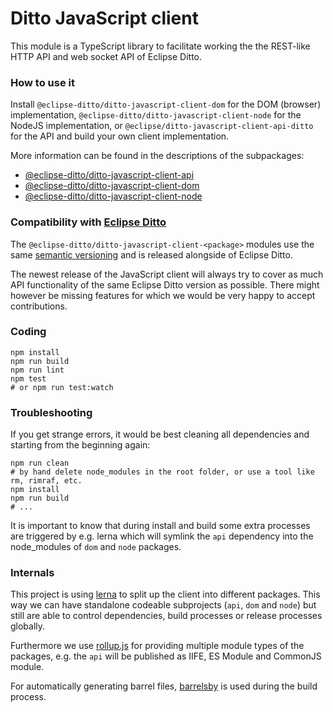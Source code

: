 # Ditto JavaScript client
This module is a TypeScript library to facilitate working the the REST-like HTTP API and web socket API of Eclipse Ditto.

### How to use it
Install `@eclipse-ditto/ditto-javascript-client-dom` for the DOM (browser) implementation, 
`@eclipse-ditto/ditto-javascript-client-node` for the NodeJS implementation, or `@eclipse/ditto-javascript-client-api-ditto` for
the API and build your own client implementation.

More information can be found in the descriptions of the subpackages:
* [@eclipse-ditto/ditto-javascript-client-api](./lib/api/README.md)
* [@eclipse-ditto/ditto-javascript-client-dom](./lib/dom/README.md) 
* [@eclipse-ditto/ditto-javascript-client-node](./lib/node/README.md)

### Compatibility with [Eclipse Ditto](https://github.com/eclipse/ditto)

The `@eclipse-ditto/ditto-javascript-client-<package>` modules use the same
[semantic versioning](https://docs.npmjs.com/about-semantic-versioning) and is released
alongside of Eclipse Ditto.

The newest release of the JavaScript client will always try to cover as much API
functionality of the same Eclipse Ditto version as possible. There might
however be missing features for which we would be very happy to accept contributions.


### Coding
```
npm install
npm run build
npm run lint
npm test
# or npm run test:watch
```

### Troubleshooting
If you get strange errors, it would be best cleaning all dependencies and
starting from the beginning again:
```
npm run clean
# by hand delete node_modules in the root folder, or use a tool like rm, rimraf, etc.
npm install
npm run build
# ...
```
It is important to know that during install and build some extra processes
are triggered by e.g. lerna which will symlink the `api` dependency into 
the node_modules of `dom` and `node` packages.

### Internals
This project is using [lerna](https://github.com/lerna/lerna) to split up the
client into different packages. This way we can have standalone codeable 
subprojects (`api`, `dom` and `node`) but still are able to control dependencies,
build processes or release processes globally.

Furthermore we use [rollup.js](https://rollupjs.org/) for providing multiple
module types of the packages, e.g. the `api` will be published as IIFE,
ES Module and CommonJS module.

For automatically generating barrel files, [barrelsby](https://github.com/bencoveney/barrelsby)
is used during the build process.
